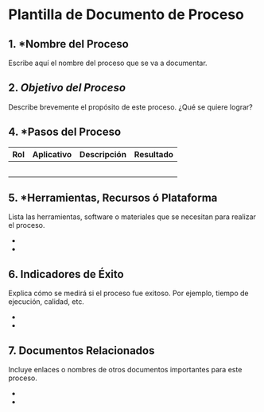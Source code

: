 # **Plantilla de Documento de Proceso**

## 1. *Nombre del Proceso

Escribe aquí el nombre del proceso que se va a documentar.

## 2. *Objetivo del Proceso*

Describe brevemente el propósito de este proceso. ¿Qué se quiere lograr?

## 4. *Pasos del Proceso
| **Rol** | **Aplicativo** | **Descripción** | Resultado |
| ------- | -------------- | --------------- | --------- |
|         |                |                 |           |
|         |                |                 |           |
|         |                |                 |           |
|         |                |                 |           |
|         |                |                 |           |
## 5. *Herramientas, Recursos ó Plataforma

Lista las herramientas, software o materiales que se necesitan para realizar el proceso.

- 
    
- 
    
## 6. Indicadores de Éxito

Explica cómo se medirá si el proceso fue exitoso. Por ejemplo, tiempo de ejecución, calidad, etc.

- 
    
- 
    
## 7. Documentos Relacionados

Incluye enlaces o nombres de otros documentos importantes para este proceso.

- 
    
- 
    






